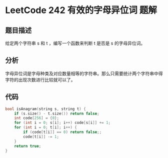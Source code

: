 # LeetCode 242 有效的字母异位词 题解

## 题目描述

给定两个字符串 s 和 t ，编写一个函数来判断 t 是否是 s 的字母异位词。



## 分析

字母异位词是字母种类及对应数量相等的字符串。那么只需要统计两个字符串中得字符的出现次数进行比较就可以了。



## 代码

```c++
bool isAnagram(string s, string t) {
    if (s.size() - t.size()) return false;
    int code[256] = {0};
    for (int i = 0; s[i]; i++) code[s[i]] += 1;
    for (int i = 0; t[i]; i++) {
        if (code[t[i]] == 0) return false;;
        code[t[i]] -= 1;
    }
    return true;
}
```


